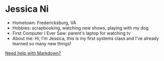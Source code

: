 # Jessica Ni

- Hometown: Fredericksburg, VA 
- Hobbies: scrapbooking, watching new shows, playing with my dog
- First Computer I Ever Saw: parent's laptop for watching tv
- About me: Hi, I'm Jessica, this is my first systems class and I've already learned so many new things!

[Need help with Markdown?](https://docs.github.com/en/get-started/writing-on-github/getting-started-with-writing-and-formatting-on-github/basic-writing-and-formatting-syntax)
